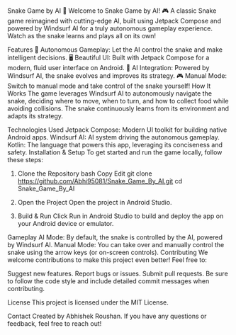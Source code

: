 Snake Game by AI 🚀
Welcome to Snake Game by AI! 🎮 A classic Snake game reimagined with cutting-edge AI, built using Jetpack Compose and powered by Windsurf AI for a truly autonomous gameplay experience. Watch as the snake learns and plays all on its own!

Features
🚀 Autonomous Gameplay: Let the AI control the snake and make intelligent decisions.
🖥️ Beautiful UI: Built with Jetpack Compose for a modern, fluid user interface on Android.
🤖 AI Integration: Powered by Windsurf AI, the snake evolves and improves its strategy.
🎮 Manual Mode: Switch to manual mode and take control of the snake yourself!
How It Works
The game leverages Windsurf AI to autonomously navigate the snake, deciding where to move, when to turn, and how to collect food while avoiding collisions. The snake continuously learns from its environment and adapts its strategy.

Technologies Used
Jetpack Compose: Modern UI toolkit for building native Android apps.
Windsurf AI: AI system driving the autonomous gameplay.
Kotlin: The language that powers this app, leveraging its conciseness and safety.
Installation & Setup
To get started and run the game locally, follow these steps:

1. Clone the Repository
bash
Copy
Edit
git clone https://github.com/Abhi95081/Snake_Game_By_AI.git
cd Snake_Game_By_AI
2. Open the Project
Open the project in Android Studio.

3. Build & Run
Click Run in Android Studio to build and deploy the app on your Android device or emulator.

Gameplay
AI Mode: By default, the snake is controlled by the AI, powered by Windsurf AI.
Manual Mode: You can take over and manually control the snake using the arrow keys (or on-screen controls).
Contributing
We welcome contributions to make this project even better! Feel free to:

Suggest new features.
Report bugs or issues.
Submit pull requests.
Be sure to follow the code style and include detailed commit messages when contributing.

License
This project is licensed under the MIT License.

Contact
Created by Abhishek Roushan. If you have any questions or feedback, feel free to reach out!
